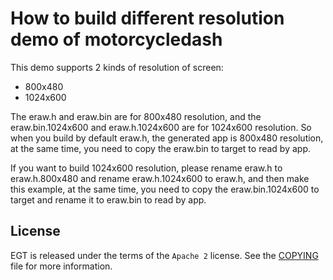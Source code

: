 # How to build different resolution demo of motorcycledash

This demo supports 2 kinds of resolution of screen:
- 800x480
- 1024x600

The eraw.h and eraw.bin are for 800x480 resolution, and the eraw.bin.1024x600
and eraw.h.1024x600 are for 1024x600 resolution. So when you build by default
eraw.h, the generated app is 800x480 resolution, at the same time, you need to
copy the eraw.bin to target to read by app.

If you want to build 1024x600 resolution, please rename eraw.h to eraw.h.800x480
and rename eraw.h.1024x600 to eraw.h, and then make this example, at the same
time, you need to copy the eraw.bin.1024x600 to target and rename it to
eraw.bin to read by app.


## License

EGT is released under the terms of the `Apache 2` license. See the [COPYING](../COPYING)
file for more information.
